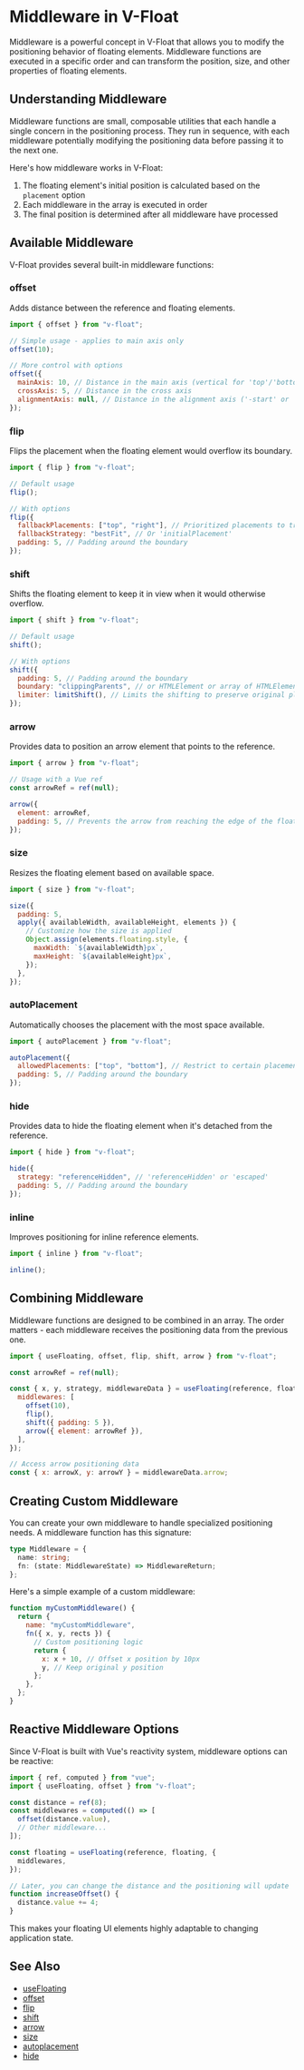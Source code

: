 # Middleware in V-Float

Middleware is a powerful concept in V-Float that allows you to modify the positioning behavior of floating elements. Middleware functions are executed in a specific order and can transform the position, size, and other properties of floating elements.

## Understanding Middleware

Middleware functions are small, composable utilities that each handle a single concern in the positioning process. They run in sequence, with each middleware potentially modifying the positioning data before passing it to the next one.

Here's how middleware works in V-Float:

1. The floating element's initial position is calculated based on the `placement` option
2. Each middleware in the array is executed in order
3. The final position is determined after all middleware have processed

## Available Middleware

V-Float provides several built-in middleware functions:

### offset

Adds distance between the reference and floating elements.

```js
import { offset } from "v-float";

// Simple usage - applies to main axis only
offset(10);

// More control with options
offset({
  mainAxis: 10, // Distance in the main axis (vertical for 'top'/'bottom', horizontal for 'left'/'right')
  crossAxis: 5, // Distance in the cross axis
  alignmentAxis: null, // Distance in the alignment axis ('-start' or '-end')
});
```

### flip

Flips the placement when the floating element would overflow its boundary.

```js
import { flip } from "v-float";

// Default usage
flip();

// With options
flip({
  fallbackPlacements: ["top", "right"], // Prioritized placements to try
  fallbackStrategy: "bestFit", // Or 'initialPlacement'
  padding: 5, // Padding around the boundary
});
```

### shift

Shifts the floating element to keep it in view when it would otherwise overflow.

```js
import { shift } from "v-float";

// Default usage
shift();

// With options
shift({
  padding: 5, // Padding around the boundary
  boundary: "clippingParents", // or HTMLElement or array of HTMLElements
  limiter: limitShift(), // Limits the shifting to preserve original placement intention
});
```

### arrow

Provides data to position an arrow element that points to the reference.

```js
import { arrow } from "v-float";

// Usage with a Vue ref
const arrowRef = ref(null);

arrow({
  element: arrowRef,
  padding: 5, // Prevents the arrow from reaching the edge of the floating element
});
```

### size

Resizes the floating element based on available space.

```js
import { size } from "v-float";

size({
  padding: 5,
  apply({ availableWidth, availableHeight, elements }) {
    // Customize how the size is applied
    Object.assign(elements.floating.style, {
      maxWidth: `${availableWidth}px`,
      maxHeight: `${availableHeight}px`,
    });
  },
});
```

### autoPlacement

Automatically chooses the placement with the most space available.

```js
import { autoPlacement } from "v-float";

autoPlacement({
  allowedPlacements: ["top", "bottom"], // Restrict to certain placements
  padding: 5, // Padding around the boundary
});
```

### hide

Provides data to hide the floating element when it's detached from the reference.

```js
import { hide } from "v-float";

hide({
  strategy: "referenceHidden", // 'referenceHidden' or 'escaped'
  padding: 5, // Padding around the boundary
});
```

### inline

Improves positioning for inline reference elements.

```js
import { inline } from "v-float";

inline();
```

## Combining Middleware

Middleware functions are designed to be combined in an array. The order matters - each middleware receives the positioning data from the previous one.

```js
import { useFloating, offset, flip, shift, arrow } from "v-float";

const arrowRef = ref(null);

const { x, y, strategy, middlewareData } = useFloating(reference, floating, {
  middlewares: [
    offset(10),
    flip(),
    shift({ padding: 5 }),
    arrow({ element: arrowRef }),
  ],
});

// Access arrow positioning data
const { x: arrowX, y: arrowY } = middlewareData.arrow;
```

## Creating Custom Middleware

You can create your own middleware to handle specialized positioning needs. A middleware function has this signature:

```ts
type Middleware = {
  name: string;
  fn: (state: MiddlewareState) => MiddlewareReturn;
};
```

Here's a simple example of a custom middleware:

```js
function myCustomMiddleware() {
  return {
    name: "myCustomMiddleware",
    fn({ x, y, rects }) {
      // Custom positioning logic
      return {
        x: x + 10, // Offset x position by 10px
        y, // Keep original y position
      };
    },
  };
}
```

## Reactive Middleware Options

Since V-Float is built with Vue's reactivity system, middleware options can be reactive:

```js
import { ref, computed } from "vue";
import { useFloating, offset } from "v-float";

const distance = ref(8);
const middlewares = computed(() => [
  offset(distance.value),
  // Other middleware...
]);

const floating = useFloating(reference, floating, {
  middlewares,
});

// Later, you can change the distance and the positioning will update
function increaseOffset() {
  distance.value += 4;
}
```

This makes your floating UI elements highly adaptable to changing application state.

## See Also

- [useFloating](/api/use-floating)
- [offset](/api/offset)
- [flip](/api/flip)
- [shift](/api/shift)
- [arrow](/api/arrow)
- [size](/api/size)
- [autoplacement](/api/autoplacement)
- [hide](/api/hide)
